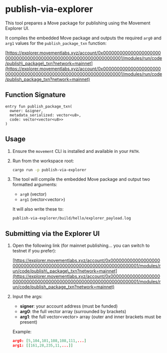 # publish-via-explorer

This tool prepares a Move package for publishing using the Movement Explorer UI.

It compiles the embedded Move package and outputs the required `arg0` and `arg1` values for the `publish_package_txn` function:

[https://explorer.movementlabs.xyz/account/0x0000000000000000000000000000000000000000000000000000000000000001/modules/run/code/publish\_package\_txn?network=mainnet](https://explorer.movementlabs.xyz/account/0x0000000000000000000000000000000000000000000000000000000000000001/modules/run/code/publish_package_txn?network=mainnet)

## Function Signature

```move
entry fun publish_package_txn(
  owner: &signer,
  metadata_serialized: vector<u8>,
  code: vector<vector<u8>>
)
```

## Usage

1. Ensure the `movement` CLI is installed and available in your `PATH`.

2. Run from the workspace root:

   ```bash
   cargo run -p publish-via-explorer
   ```

3. The tool will compile the embedded Move package and output two formatted arguments:

   * `arg0` (vector<u8>)
   * `arg1` (vector\<vector<u8>>)

   It will also write these to:

   ```
   publish-via-explorer/build/hello/explorer_payload.log
   ```

## Submitting via the Explorer UI

1. Open the following link (for mainnet publishing... you can switch to testnet if you prefer):

   [https://explorer.movementlabs.xyz/account/0x0000000000000000000000000000000000000000000000000000000000000001/modules/run/code/publish\_package\_txn?network=mainnet](https://explorer.movementlabs.xyz/account/0x0000000000000000000000000000000000000000000000000000000000000001/modules/run/code/publish_package_txn?network=mainnet)

2. Input the args:

   * **signer**: your account address (must be funded)
   * **arg0**: the full vector<u8> array (surrounded by brackets)
   * **arg1**: the full vector\<vector<u8>> array (outer and inner brackets must be present)

   Example:

   ```json
   arg0: [5,104,101,108,108,111,...]
   arg1: [[161,28,235,11,...]]
   ```